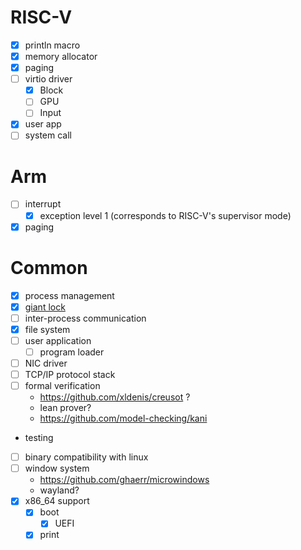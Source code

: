 # RISC-V

- [x] println macro
- [x] memory allocator
- [x] paging
- [ ] virtio driver
  - [x] Block
  - [ ] GPU
  - [ ] Input
- [x] user app
- [ ] system call

# Arm

- [ ] interrupt
  - [x] exception level 1 (corresponds to RISC-V's supervisor mode)
- [x] paging

# Common

- [x] process management
- [x] [giant lock](https://en.wikipedia.org/wiki/Giant_lock)
- [ ] inter-process communication
- [x] file system
- [ ] user application
  - [ ] program loader
- [ ] NIC driver
- [ ] TCP/IP protocol stack
- [ ] formal verification
  - https://github.com/xldenis/creusot ?
  - lean prover?
  - https://github.com/model-checking/kani
- testing
- [ ] binary compatibility with linux
- [ ] window system
  - https://github.com/ghaerr/microwindows
  - wayland?
- [x] x86_64 support
  - [x] boot
    - [x] UEFI
  - [x] print